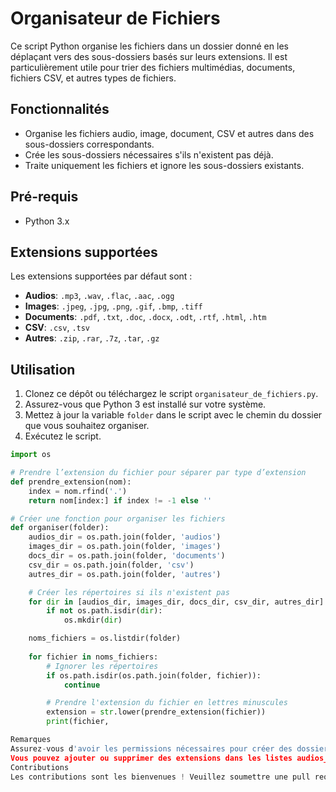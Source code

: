 # Organisateur de Fichiers

Ce script Python organise les fichiers dans un dossier donné en les déplaçant vers des sous-dossiers basés sur leurs extensions. Il est particulièrement utile pour trier des fichiers multimédias, documents, fichiers CSV, et autres types de fichiers.

## Fonctionnalités

- Organise les fichiers audio, image, document, CSV et autres dans des sous-dossiers correspondants.
- Crée les sous-dossiers nécessaires s'ils n'existent pas déjà.
- Traite uniquement les fichiers et ignore les sous-dossiers existants.

## Pré-requis

- Python 3.x

## Extensions supportées

Les extensions supportées par défaut sont :

- **Audios**: `.mp3`, `.wav`, `.flac`, `.aac`, `.ogg`
- **Images**: `.jpeg`, `.jpg`, `.png`, `.gif`, `.bmp`, `.tiff`
- **Documents**: `.pdf`, `.txt`, `.doc`, `.docx`, `.odt`, `.rtf`, `.html`, `.htm`
- **CSV**: `.csv`, `.tsv`
- **Autres**: `.zip`, `.rar`, `.7z`, `.tar`, `.gz`

## Utilisation

1. Clonez ce dépôt ou téléchargez le script `organisateur_de_fichiers.py`.
2. Assurez-vous que Python 3 est installé sur votre système.
3. Mettez à jour la variable `folder` dans le script avec le chemin du dossier que vous souhaitez organiser.
4. Exécutez le script.

```python
import os

# Prendre l’extension du fichier pour séparer par type d’extension
def prendre_extension(nom):
    index = nom.rfind('.')
    return nom[index:] if index != -1 else ''

# Créer une fonction pour organiser les fichiers
def organiser(folder):
    audios_dir = os.path.join(folder, 'audios')
    images_dir = os.path.join(folder, 'images')
    docs_dir = os.path.join(folder, 'documents')
    csv_dir = os.path.join(folder, 'csv')
    autres_dir = os.path.join(folder, 'autres')

    # Créer les répertoires si ils n'existent pas
    for dir in [audios_dir, images_dir, docs_dir, csv_dir, autres_dir]:
        if not os.path.isdir(dir):
            os.mkdir(dir)

    noms_fichiers = os.listdir(folder)
    
    for fichier in noms_fichiers:
        # Ignorer les répertoires
        if os.path.isdir(os.path.join(folder, fichier)):
            continue

        # Prendre l'extension du fichier en lettres minuscules
        extension = str.lower(prendre_extension(fichier))
        print(fichier,

Remarques
Assurez-vous d'avoir les permissions nécessaires pour créer des dossiers et déplacer des fichiers dans le dossier spécifié.
Vous pouvez ajouter ou supprimer des extensions dans les listes audios_ext, images_ext, docs_ext, csv_ext, et autres_ext selon vos besoins.
Contributions
Les contributions sont les bienvenues ! Veuillez soumettre une pull request ou ouvrir une issue pour toute suggestion d'amélioration ou de correction.
